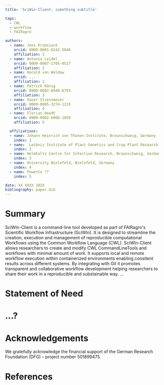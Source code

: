 ```yaml
---
title: 'SciWin-Client: something subtitle'

tags:
  - CWL
  - workflow
  - FAIRagro

authors:
  - name: Jens Krumsieck
    orcid: 0000-0001-6242-5846
    affiliation: 1
  - name: Antonia Leidel
    orcid: 0009-0007-1765-0527
    affiliation: 2
  - name: Harald von Waldow
    orcid: ...
    affiliation: 1
  - name: Patrick König
    orcid: 0000-0002-8948-6793
    affiliation: 3
  - name: Xaver Stiensmeier
    orcid: 0009-0005-3274-122X
    affiliation: 4
  - name: Florian Hoedt
    orcid: 0000-0002-6068-1659
    affiliation: 5

  affiliations:
  - name: Johann Heinrich von Thünen-Institute, Braunschweig, Germany
    index: 1
  - name:  Leibniz Institute of Plant Genetics and Crop Plant Research, Gatersleben, Germany
    index: 2
  - name: Helmholtz Centre for Infection Research, Braunschweig, Germany
    index: 3
  - name: University Bielefeld, Bielefeld, Germany
    index: 4
  - name: PowerCo ??
    index: 5

date: XX XXXX 202X
bibliography: paper.bib
---
```


# Summary
SciWIn-Client is a command-line tool developed as part of FAIRagro's Scientific Workflow Infrastructure (SciWIn). It is designed to streamline the creation, execution and management of reproducible computational Workflows using the Common Workflow Language (CWL).
SciWIn-Client allows researchers to create and modify CWL CommandLineTools and workflows with minimal amount of work. It supports local and remote workflow execution within containerized environments enabling consitent results across different systems.
By integrating with Git it promotes transparent and collaborative workflow development helping researchers to share their work in a reproducible and substainable way.
...

# Statement of Need

# ...?

# Acknowledgements 
We gratefully acknowledge the financial support of the German Research Foundation (DFG) – project number 501899475.

# References